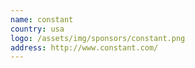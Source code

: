 ```yaml
---
name: constant
country: usa
logo: /assets/img/sponsors/constant.png
address: http://www.constant.com/
---
```


